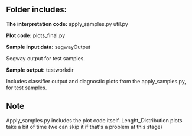 Folder includes:
------

**The interpretation code:**
apply_samples.py
util.py

**Plot code:**
plots_final.py 

**Sample input data:** segwayOutput

Segway output for test samples.

**Sample output:** testworkdir


Includes classifier output and diagnostic plots from the apply_samples.py, for test samples.

Note
------
Apply_samples.py includes the plot code itself. Lenght_Distribution plots take a bit of time (we can skip it if that's a problem at this stage)



